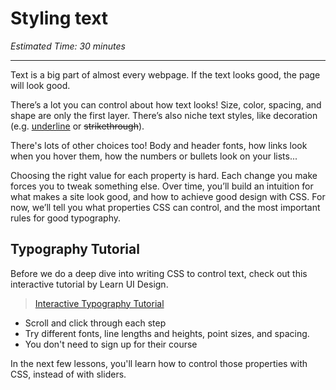 # Styling text

*Estimated Time: 30 minutes*

---

Text is a big part of almost every webpage. If the text looks good, the page 
will look good.

There’s a lot you can control about how text looks! Size, color, spacing, and 
shape are only the first layer. There’s also niche text styles, like decoration 
(e.g. <u>underline</u> or ~~strikethrough~~).

There's lots of other choices too! Body and header fonts, how links look when
you hover them, how the numbers or bullets look on your lists...

Choosing the right value for each property is hard. Each change you make forces 
you to tweak something else. Over time, you’ll build an intuition for what 
makes a site look good, and how to achieve good design with CSS. For now, we’ll 
tell you what properties CSS can control, and the most important rules for good 
typography.

## Typography Tutorial

Before we do a deep dive into writing CSS to control text, check out this
interactive tutorial by Learn UI Design.

> [Interactive Typography Tutorial](https://www.learnui.design/tools/typography-tutorial.html)

* Scroll and click through each step
* Try different fonts, line lengths and heights, point sizes, and spacing.
* You don't need to sign up for their course

In the next few lessons, you'll learn how to control those properties with CSS,
instead of with sliders.